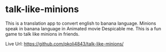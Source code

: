 # talk-like-minions

This is a translation app to convert english to banana language. Minions speak in banana language in Animated movie Despicable me. This is a fun game to talk like minions in friends.

Live Url: https://github.com/pkoli4843/talk-like-minions/
